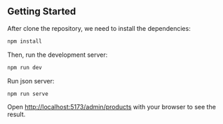 ## Getting Started

After clone the repository, we need to install the dependencies:

```bash
npm install
```

Then, run the development server:

```bash
npm run dev
```

Run json server:

```npm run serve ```

Open [http://localhost:5173/admin/products](http://localhost:5173/admin/products) with your browser to see the result.